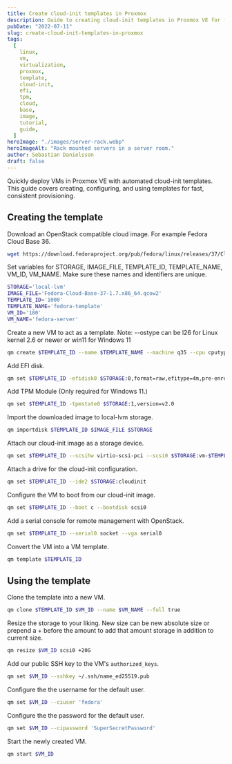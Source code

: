 ```yaml
---
title: Create cloud-init templates in Proxmox
description: Guide to creating cloud-init templates in Proxmox VE for fast VM deployment with automated setup, EFI support, and cloud image integration.
pubDate: "2022-07-11"
slug: create-cloud-init-templates-in-proxmox
tags:
  [
    linux,
    vm,
    virtualization,
    proxmox,
    template,
    cloud-init,
    efi,
    tpm,
    cloud,
    base,
    image,
    tutorial,
    guide,
  ]
heroImage: "./images/server-rack.webp"
heroImageAlt: "Rack mounted servers in a server room."
author: Sebastian Danielsson
draft: false
---
```


Quickly deploy VMs in Proxmox VE with automated cloud-init templates. This guide covers creating, configuring, and using templates for fast, consistent provisioning.

## Creating the template

Download an OpenStack compatible cloud image. For example Fedora Cloud Base 36.

```sh
wget https://download.fedoraproject.org/pub/fedora/linux/releases/37/Cloud/x86_64/images/Fedora-Cloud-Base-37-1.7.x86_64.qcow2
```

Set variables for STORAGE, IMAGE_FILE, TEMPLATE_ID, TEMPLATE_NAME, VM_ID, VM_NAME. Make sure these names and identifiers are unique.

```sh
STORAGE='local-lvm'
IMAGE_FILE='Fedora-Cloud-Base-37-1.7.x86_64.qcow2'
TEMPLATE_ID='1000'
TEMPLATE_NAME='fedora-template'
VM_ID='100'
VM_NAME='fedora-server'
```

Create a new VM to act as a template.
Note: --ostype can be l26 for Linux kernel 2.6 or newer or win11 for Windows 11

```sh
qm create $TEMPLATE_ID --name $TEMPLATE_NAME --machine q35 --cpu cputype=host --core 2 --memory 2048 --net0 virtio,bridge=vmbr0 --bios ovmf --ostype l26
```

Add EFI disk.

```sh
qm set $TEMPLATE_ID -efidisk0 $STORAGE:0,format=raw,efitype=4m,pre-enrolled-keys=1
```

Add TPM Module (Only required for Windows 11.)

```sh
qm set $TEMPLATE_ID -tpmstate0 $STORAGE:1,version=v2.0
```

Import the downloaded image to local-lvm storage.

```sh
qm importdisk $TEMPLATE_ID $IMAGE_FILE $STORAGE
```

Attach our cloud-init image as a storage device.

```sh
qm set $TEMPLATE_ID --scsihw virtio-scsi-pci --scsi0 $STORAGE:vm-$TEMPLATE_ID-disk-1
```

Attach a drive for the cloud-init configuration.

```sh
qm set $TEMPLATE_ID --ide2 $STORAGE:cloudinit
```

Configure the VM to boot from our cloud-init image.

```sh
qm set $TEMPLATE_ID --boot c --bootdisk scsi0
```

Add a serial console for remote management with OpenStack.

```sh
qm set $TEMPLATE_ID --serial0 socket --vga serial0
```

Convert the VM into a VM template.

```sh
qm template $TEMPLATE_ID
```

## Using the template

Clone the template into a new VM.

```sh
qm clone $TEMPLATE_ID $VM_ID --name $VM_NAME --full true
```

Resize the storage to your liking. New size can be new absolute size or prepend a + before the amount to add that amount storage in addition to current size.

```sh
qm resize $VM_ID scsi0 +20G
```

Add our public SSH key to the VM's `authorized_keys`.

```sh
qm set $VM_ID --sshkey ~/.ssh/name_ed25519.pub
```

Configure the the username for the default user.

```sh
qm set $VM_ID --ciuser 'fedora'
```

Configure the the password for the default user.

```sh
qm set $VM_ID --cipassword 'SuperSecretPassword'
```

Start the newly created VM.

```sh
qm start $VM_ID
```
